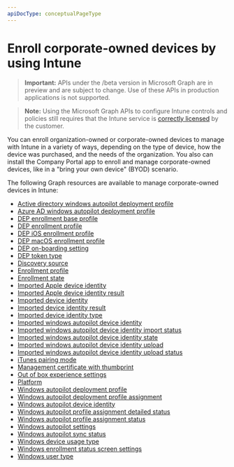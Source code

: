 ```yaml
---
apiDocType: conceptualPageType
---
```

# Enroll corporate-owned devices by using Intune> **Important:** APIs under the /beta version in Microsoft Graph are in preview and are subject to change. Use of these APIs in production applications is not supported.> **Note:** Using the Microsoft Graph APIs to configure Intune controls and policies still requires that the Intune service is [correctly licensed](https://www.microsoft.com/en-us/cloud-platform/microsoft-intune-pricing) by the customer.You can enroll organization-owned or corporate-owned devices to manage with Intune in a variety of ways, depending on the type of device, how the device was purchased, and the needs of the organization. You also can install the Company Portal app to enroll and manage corporate-owned devices, like in a "bring your own device" (BYOD) scenario.The following Graph resources are available to manage corporate-owned devices in Intune:- [Active directory windows autopilot deployment profile](intune_enrollment_activedirectorywindowsautopilotdeploymentprofile.md)- [Azure AD windows autopilot deployment profile](intune_enrollment_azureadwindowsautopilotdeploymentprofile.md)- [DEP enrollment base profile](intune_enrollment_depenrollmentbaseprofile.md)- [DEP enrollment profile](intune_enrollment_depenrollmentprofile.md)- [DEP iOS enrollment profile](intune_enrollment_depiosenrollmentprofile.md)- [DEP macOS enrollment profile](intune_enrollment_depmacosenrollmentprofile.md)- [DEP on-boarding setting](intune_enrollment_deponboardingsetting.md)- [DEP token type](intune_enrollment_deptokentype.md)- [Discovery source](intune_enrollment_discoverysource.md)- [Enrollment profile](intune_enrollment_enrollmentprofile.md)- [Enrollment state](intune_enrollment_enrollmentstate.md)- [Imported Apple device identity](intune_enrollment_importedappledeviceidentity.md)- [Imported Apple device identity result](intune_enrollment_importedappledeviceidentityresult.md)- [Imported device identity](intune_enrollment_importeddeviceidentity.md)- [Imported device identity result](intune_enrollment_importeddeviceidentityresult.md)- [Imported device identity type](intune_enrollment_importeddeviceidentitytype.md)- [Imported windows autopilot device identity](intune_enrollment_importedwindowsautopilotdeviceidentity.md)- [Imported windows autopilot device identity import status](intune_enrollment_importedwindowsautopilotdeviceidentityimportstatus.md)- [Imported windows autopilot device identity state](intune_enrollment_importedwindowsautopilotdeviceidentitystate.md)- [Imported windows autopilot device identity upload](intune_enrollment_importedwindowsautopilotdeviceidentityupload.md)- [Imported windows autopilot device identity upload status](intune_enrollment_importedwindowsautopilotdeviceidentityuploadstatus.md)- [iTunes pairing mode](intune_enrollment_itunespairingmode.md)- [Management certificate with thumbprint](intune_enrollment_managementcertificatewiththumbprint.md)- [Out of box experience settings](intune_enrollment_outofboxexperiencesettings.md)- [Platform](intune_enrollment_platform.md)- [Windows autopilot deployment profile](intune_enrollment_windowsautopilotdeploymentprofile.md)- [Windows autopilot deployment profile assignment](intune_enrollment_windowsautopilotdeploymentprofileassignment.md)- [Windows autopilot device identity](intune_enrollment_windowsautopilotdeviceidentity.md)- [Windows autopilot profile assignment detailed status](intune_enrollment_windowsautopilotprofileassignmentdetailedstatus.md)- [Windows autopilot profile assignment status](intune_enrollment_windowsautopilotprofileassignmentstatus.md)- [Windows autopilot settings](intune_enrollment_windowsautopilotsettings.md)- [Windows autopilot sync status](intune_enrollment_windowsautopilotsyncstatus.md)- [Windows device usage type](intune_enrollment_windowsdeviceusagetype.md)- [Windows enrollment status screen settings](intune_enrollment_windowsenrollmentstatusscreensettings.md)- [Windows user type](intune_enrollment_windowsusertype.md)
